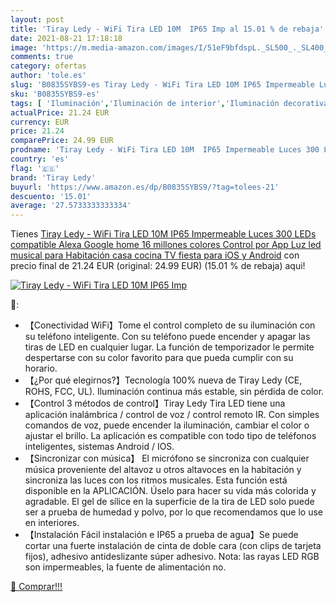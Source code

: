 ```yaml
---
layout: post
title: 'Tiray Ledy - WiFi Tira LED 10M  IP65 Imp al 15.01 % de rebaja'
date: 2021-08-21 17:18:18
image: 'https://m.media-amazon.com/images/I/51eF9bfdspL._SL500_._SL400_.jpg'
comments: true
category: ofertas
author: 'tole.es'
slug: 'B0835SYBS9-es Tiray Ledy - WiFi Tira LED 10M IP65 Impermeable Luces 300...'
sku: 'B0835SYBS9-es'
tags: [ 'Iluminación','Iluminación de interior','Iluminación decorativa y para usos específicos de interior','Tiras LED de interior','alexa','google','home','tiray ledy', ]
actualPrice: 21.24 EUR
currency: EUR
price: 21.24
comparePrice: 24.99 EUR
prodname: 'Tiray Ledy - WiFi Tira LED 10M  IP65 Impermeable Luces 300 LEDs compatible Alexa Google home  16 millones colores  Control por App  Luz led musical para Habitación  casa  cocina  TV  fiesta  para iOS y Android'
country: 'es'
flag: '🇪🇸'
brand: 'Tiray Ledy'
buyurl: 'https://www.amazon.es/dp/B0835SYBS9/?tag=tolees-21'
descuento: '15.01'
average: '27.5733333333334'
---
```


Tienes [Tiray Ledy - WiFi Tira LED 10M  IP65 Impermeable Luces 300 LEDs compatible Alexa Google home  16 millones colores  Control por App  Luz led musical para Habitación  casa  cocina  TV  fiesta  para iOS y Android](https://www.amazon.es/dp/B0835SYBS9/?tag=tolees-21) con precio final de  21.24 EUR (original: 24.99 EUR) (15.01 %  de rebaja) aqui!

[![Tiray Ledy - WiFi Tira LED 10M  IP65 Imp](https://m.media-amazon.com/images/I/51eF9bfdspL._SL500_._SL400_.jpg)](https://www.amazon.es/dp/B0835SYBS9/?tag=tolees-21)

🔎:

- 【Conectividad WiFi】Tome el control completo de su iluminación con su teléfono inteligente. Con su teléfono puede encender y apagar las tiras de LED en cualquier lugar. La función de temporizador le permite despertarse con su color favorito para que pueda cumplir con su horario.
- 【¿Por qué elegirnos?】Tecnología 100% nueva de Tiray Ledy (CE, ROHS, FCC, UL). Iluminación continua más estable, sin pérdida de color.
- 【Control 3 métodos de control】Tiray Ledy Tira LED tiene una aplicación inalámbrica / control de voz / control remoto IR. Con simples comandos de voz, puede encender la iluminación, cambiar el color o ajustar el brillo. La aplicación es compatible con todo tipo de teléfonos inteligentes, sistemas Android / IOS.
- 【Sincronizar con música】 El micrófono se sincroniza con cualquier música proveniente del altavoz u otros altavoces en la habitación y sincroniza las luces con los ritmos musicales. Esta función está disponible en la APLICACIÓN. Úselo para hacer su vida más colorida y agradable. El gel de sílice en la superficie de la tira de LED solo puede ser a prueba de humedad y polvo, por lo que recomendamos que lo use en interiores.
- 【Instalación Fácil instalación e IP65 a prueba de agua】Se puede cortar una fuerte instalación de cinta de doble cara (con clips de tarjeta fijos), adhesivo antideslizante súper adhesivo. Nota: las rayas LED RGB son impermeables, la fuente de alimentación no.

[🛒 Comprar!!!](https://www.amazon.es/dp/B0835SYBS9/?tag=tolees-21)
